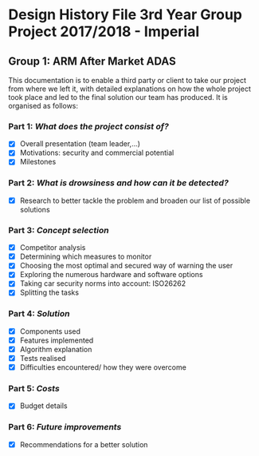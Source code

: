 # Design History File 3rd Year Group Project 2017/2018 - Imperial

## Group 1: ARM After Market ADAS 

This documentation is to enable a third party or client to take our project from where we left it, with detailed explanations on how the whole project took place and led to the final solution our team has produced.
It is organised as follows:

### Part 1: *What does the project consist of?*
- [x] Overall presentation (team leader,...)
- [x] Motivations: security and commercial potential
- [x] Milestones

### Part 2: *What is drowsiness and how can it be detected?*
- [x] Research to better tackle the problem and broaden our list of possible solutions

### Part 3: *Concept selection*
- [x] Competitor analysis
- [x] Determining which measures to monitor
- [x] Choosing the most optimal and secured way of warning the user
- [x] Exploring the numerous hardware and software options
- [x] Taking car security norms into account: ISO26262
- [x] Splitting the tasks

### Part 4: *Solution*
- [x] Components used
- [x] Features implemented
- [x] Algorithm explanation
- [x] Tests realised
- [x] Difficulties encountered/ how they were overcome

### Part 5: *Costs*
- [x] Budget details

### Part 6: *Future improvements*
- [x] Recommendations for a better solution

